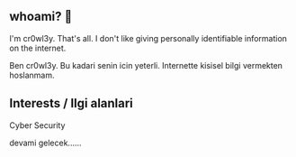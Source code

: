 ## whoami? 🛑
I'm cr0wl3y. That's all. I don't like giving personally identifiable information on the internet. 

Ben cr0wl3y. Bu kadari senin icin yeterli. Internette kisisel bilgi vermekten hoslanmam.

## Interests / Ilgi alanlari
Cyber Security

devami gelecek......
